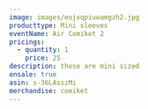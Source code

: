 ```yaml
---
image: images/eojxqpiuwamgzh2.jpg
producttype: Mini sleeves
eventName: Air Comiket 2
pricings:
  - quantity: 1
    price: 25
description: these are mini sized
onsale: true
asin: s-36LAsszMi
merchandise: comiket
---
```

